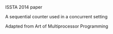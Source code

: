  ISSTA 2014 paper

 A sequential counter used in a concurrent setting

 Adapted from Art of Multiprocessor Programming
